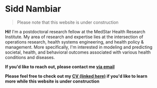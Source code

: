 # Sidd Nambiar
> Please note that this website is under construction

**Hi!** I'm a postdoctoral research fellow at the MedStar Health Research Institute. My area of research and expertise lies at the intersection of operations research, health systems engineering, and health policy & management. More specifically, I'm interested in modeling and predicting societal, health, and behavioral outcomes associated with various health conditions and diseases.

**If you'd like to reach out, please contact me [via email](mailto:Siddhartha.Nambiar@MedStar.Net)**

**Please feel free to check out my <a href="https://drive.google.com/file/d/1XscZT_aIRIrRBNAjQ4H1L254XA4KG6cW/view" target="_blank">CV (linked here)</a> if you'd like to learn more while this website is under construction**